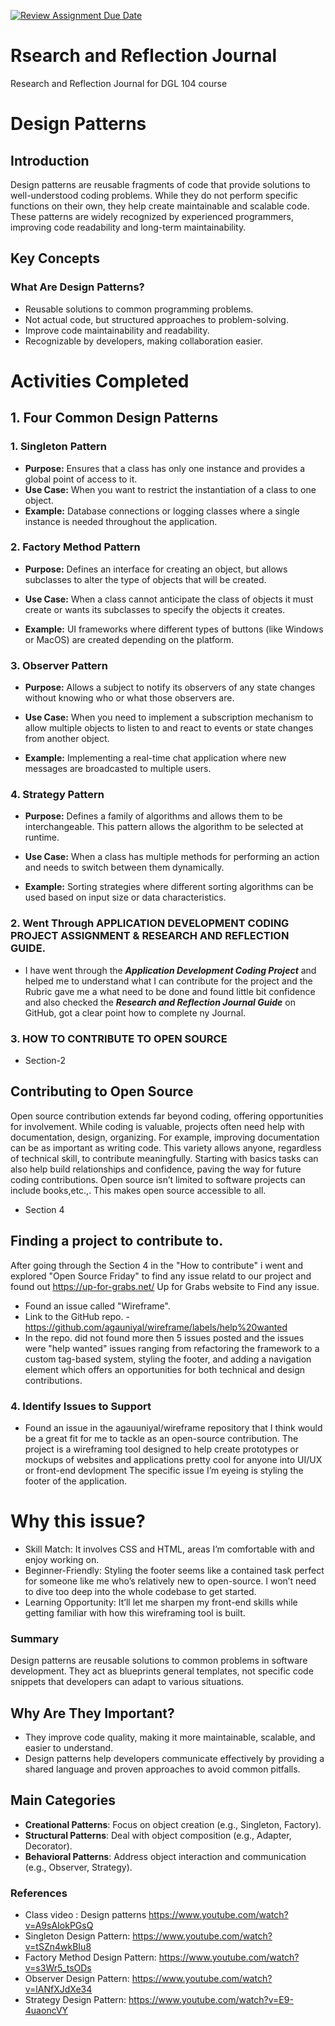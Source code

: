 [![Review Assignment Due Date](https://classroom.github.com/assets/deadline-readme-button-22041afd0340ce965d47ae6ef1cefeee28c7c493a6346c4f15d667ab976d596c.svg)](https://classroom.github.com/a/MMj2nZMu)
# Rsearch and Reflection Journal
Research and Reflection Journal for DGL 104 course

# Design Patterns

## Introduction

Design patterns are reusable fragments of code that provide solutions to well-understood coding problems. While they do not perform specific functions on their own, they help create maintainable and scalable code. These patterns are widely recognized by experienced programmers, improving code readability and long-term maintainability.

## Key Concepts

### What Are Design Patterns?

- Reusable solutions to common programming problems.
- Not actual code, but structured approaches to problem-solving.
- Improve code maintainability and readability.
- Recognizable by developers, making collaboration easier.


# Activities Completed
## 1. Four Common Design Patterns

### 1. Singleton Pattern

- **Purpose:** Ensures that a class has only one instance and provides a global point of access to it.
- **Use Case:** When you want to restrict the instantiation of a class to one object.
- **Example:** Database connections or logging classes where a single instance is needed throughout the application.
  
### 2. Factory Method Pattern

- **Purpose:** Defines an interface for creating an object, but allows subclasses to alter the type of objects that will be created.

- **Use Case:** When a class cannot anticipate the class of objects it must create or wants its subclasses to specify the objects it creates.

- **Example:** UI frameworks where different types of buttons (like Windows or MacOS) are created depending on the platform.  

### 3. Observer Pattern
- **Purpose:** Allows a subject to notify its observers of any state changes without knowing who or what those observers are.

- **Use Case:** When you need to implement a subscription mechanism to allow multiple objects to listen to and react to events or state changes from another object.

- **Example:** Implementing a real-time chat application where new messages are broadcasted to multiple users.

### 4. Strategy Pattern
- **Purpose:** Defines a family of algorithms and allows them to be interchangeable. This pattern allows the algorithm to be selected at runtime.

- **Use Case:** When a class has multiple methods for performing an action and needs to switch between them dynamically.

- **Example:** Sorting strategies where different sorting algorithms can be used based on input size or data characteristics.

### 2. Went Through APPLICATION DEVELOPMENT CODING PROJECT ASSIGNMENT &  RESEARCH AND REFLECTION GUIDE.

*  I have went through the ***Application Development Coding Project*** and helped me to understand what I can contribute for the project and the Rubric gave me a what need to be done and found little bit confidence and also checked the ***Research and Reflection Journal Guide*** on GitHub, got a clear point how to complete ny Journal.

### 3. HOW TO CONTRIBUTE TO OPEN SOURCE 

* Section-2 

## Contributing to Open Source

Open source contribution extends far beyond coding, offering opportunities for involvement. While coding is valuable, projects often need help with documentation, design, organizing. For example, improving documentation can be as important as writing code. This variety allows anyone, regardless of technical skill, to contribute meaningfully. Starting with basics tasks can also help build relationships and confidence, paving the way for future coding contributions. Open source isn’t limited to software projects can include books,etc.,. This makes open source accessible to all.

* Section 4

## Finding a project to contribute to.

After going through the Section 4 in the "How to contribute" i went and explored "Open Source Friday" to find any issue relatd to our project and found out https://up-for-grabs.net/ Up for Grabs website to Find any issue.

- Found an issue called "Wireframe".
- Link to the GitHub repo. - https://github.com/agauniyal/wireframe/labels/help%20wanted
- In the repo. did not found more then 5 issues posted and the issues were "help wanted" issues ranging from refactoring the framework to a custom tag-based system, styling the footer, and adding a navigation element which offers an opportunities for both technical and design contributions.

### 4. Identify Issues to Support

- Found an issue in the agauuniyal/wireframe repository that I think would be a great fit for me to tackle as an open-source contribution. The project is a wireframing tool designed to help create prototypes or mockups of websites and applications pretty cool for anyone into UI/UX or front-end devlopment The specific issue I’m eyeing is styling the footer of the application.
 
# Why this issue?
- Skill Match: It involves CSS and HTML, areas I’m comfortable with and enjoy working on.
- Beginner-Friendly: Styling the footer seems like a contained task perfect for someone like me who’s relatively new to open-source. I won’t need to dive too deep into the whole codebase to get started.
- Learning Opportunity: It’ll let me sharpen my front-end skills while getting familiar with how this wireframing tool is built. 

### Summary

Design patterns are reusable solutions to common problems in software development. They act as blueprints general templates, not specific code snippets that developers can adapt to various situations.

## Why Are They Important?

- They improve code quality, making it more maintainable, scalable, and easier to understand.
- Design patterns help developers communicate effectively by providing a shared language and proven approaches to avoid common pitfalls.

## Main Categories

- **Creational Patterns**: Focus on object creation (e.g., Singleton, Factory).
- **Structural Patterns**: Deal with object composition (e.g., Adapter, Decorator).
- **Behavioral Patterns**: Address object interaction and communication (e.g., Observer, Strategy).

### References

- Class video : Design patterns https://www.youtube.com/watch?v=A9sAIokPGsQ
- Singleton Design Pattern: https://www.youtube.com/watch?v=tSZn4wkBIu8
- Factory Method Design Pattern: https://www.youtube.com/watch?v=s3Wr5_tsODs
- Observer Design Pattern: https://www.youtube.com/watch?v=lANfXJdXe34
- Strategy Design Pattern: https://www.youtube.com/watch?v=E9-4uaoncVY